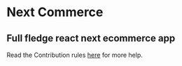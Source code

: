 # Next Commerce

## Full fledge react next ecommerce app

Read the Contribution rules [here](./CONTRIBUTING.md) for more help.
